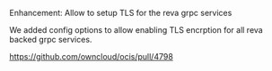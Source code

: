 Enhancement: Allow to setup TLS for the reva grpc services

We added config options to allow enabling TLS encrption for all reva backed
grpc services.

https://github.com/owncloud/ocis/pull/4798

